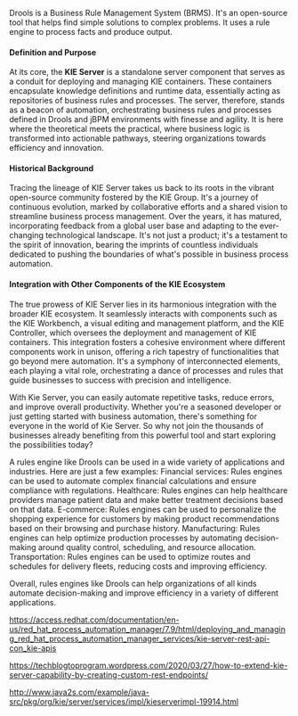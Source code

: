 

Drools is a Business Rule Management System (BRMS). It's an open-source tool that helps find simple solutions to complex problems. It uses a rule engine to process facts and produce output. 


#### Definition and Purpose

At its core, the **KIE Server** is a standalone server component that serves as a conduit for deploying and managing KIE containers. These containers encapsulate knowledge definitions and runtime data, essentially acting as repositories of business rules and processes. The server, therefore, stands as a beacon of automation, orchestrating business rules and processes defined in Drools and jBPM environments with finesse and agility. It is here where the theoretical meets the practical, where business logic is transformed into actionable pathways, steering organizations towards efficiency and innovation.

#### Historical Background

Tracing the lineage of KIE Server takes us back to its roots in the vibrant open-source community fostered by the KIE Group. It's a journey of continuous evolution, marked by collaborative efforts and a shared vision to streamline business process management. Over the years, it has matured, incorporating feedback from a global user base and adapting to the ever-changing technological landscape. It's not just a product; it's a testament to the spirit of innovation, bearing the imprints of countless individuals dedicated to pushing the boundaries of what's possible in business process automation.

#### Integration with Other Components of the KIE Ecosystem

The true prowess of KIE Server lies in its harmonious integration with the broader KIE ecosystem. It seamlessly interacts with components such as the KIE Workbench, a visual editing and management platform, and the KIE Controller, which oversees the deployment and management of KIE containers. This integration fosters a cohesive environment where different components work in unison, offering a rich tapestry of functionalities that go beyond mere automation. It's a symphony of interconnected elements, each playing a vital role, orchestrating a dance of processes and rules that guide businesses to success with precision and intelligence.



With Kie Server, you can easily automate repetitive tasks, reduce errors, and improve overall productivity. Whether you're a seasoned developer or just getting started with business automation, there's something for everyone in the world of Kie Server. So why not join the thousands of businesses already benefiting from this powerful tool and start exploring the possibilities today?

A rules engine like Drools can be used in a wide variety of applications and industries. Here are just a few examples:
Financial services: Rules engines can be used to automate complex financial calculations and ensure compliance with regulations.
Healthcare: Rules engines can help healthcare providers manage patient data and make better treatment decisions based on that data.
E-commerce: Rules engines can be used to personalize the shopping experience for customers by making product recommendations based on their browsing and purchase history.
Manufacturing: Rules engines can help optimize production processes by automating decision-making around quality control, scheduling, and resource allocation.
Transportation: Rules engines can be used to optimize routes and schedules for delivery fleets, reducing costs and improving efficiency.

Overall, rules engines like Drools can help organizations of all kinds automate decision-making and improve efficiency in a variety of different applications.




https://access.redhat.com/documentation/en-us/red_hat_process_automation_manager/7.9/html/deploying_and_managing_red_hat_process_automation_manager_services/kie-server-rest-api-con_kie-apis

https://techblogtoprogram.wordpress.com/2020/03/27/how-to-extend-kie-server-capability-by-creating-custom-rest-endpoints/

http://www.java2s.com/example/java-src/pkg/org/kie/server/services/impl/kieserverimpl-19914.html